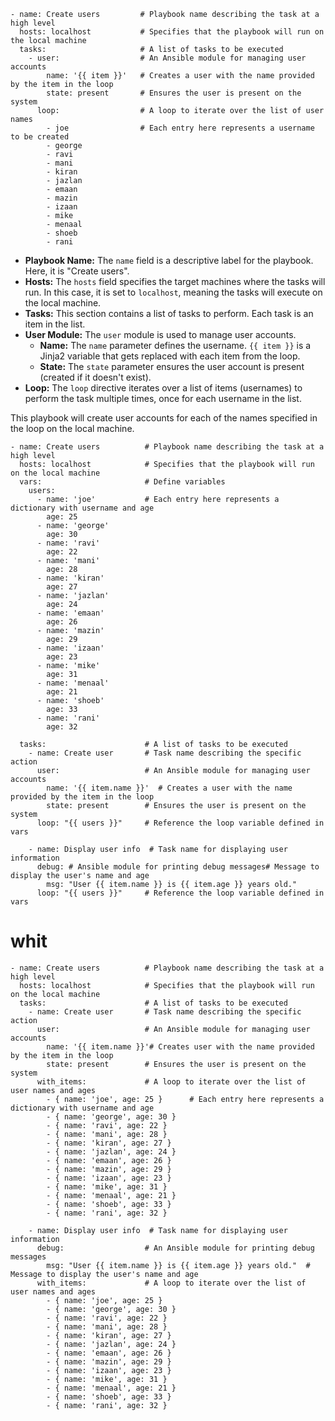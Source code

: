 ```
- name: Create users         # Playbook name describing the task at a high level
  hosts: localhost           # Specifies that the playbook will run on the local machine
  tasks:                     # A list of tasks to be executed
    - user:                  # An Ansible module for managing user accounts
        name: '{{ item }}'   # Creates a user with the name provided by the item in the loop
        state: present       # Ensures the user is present on the system
      loop:                  # A loop to iterate over the list of user names
        - joe                # Each entry here represents a username to be created
        - george
        - ravi
        - mani
        - kiran
        - jazlan
        - emaan
        - mazin
        - izaan
        - mike
        - menaal
        - shoeb
        - rani

```

- **Playbook Name:** The `name` field is a descriptive label for the playbook. Here, it is "Create users".
- **Hosts:** The `hosts` field specifies the target machines where the tasks will run. In this case, it is set to `localhost`, meaning the tasks will execute on the local machine.
- **Tasks:** This section contains a list of tasks to perform. Each task is an item in the list.
- **User Module:** The `user` module is used to manage user accounts.
    - **Name:** The `name` parameter defines the username. `{{ item }}` is a Jinja2 variable that gets replaced with each item from the loop.
    - **State:** The `state` parameter ensures the user account is present (created if it doesn't exist).
- **Loop:** The `loop` directive iterates over a list of items (usernames) to perform the task multiple times, once for each username in the list.

This playbook will create user accounts for each of the names specified in the loop on the local machine.

```
- name: Create users          # Playbook name describing the task at a high level
  hosts: localhost            # Specifies that the playbook will run on the local machine
  vars:                       # Define variables
    users:
      - name: 'joe'           # Each entry here represents a dictionary with username and age
        age: 25
      - name: 'george'
        age: 30
      - name: 'ravi'
        age: 22
      - name: 'mani'
        age: 28
      - name: 'kiran'
        age: 27
      - name: 'jazlan'
        age: 24
      - name: 'emaan'
        age: 26
      - name: 'mazin'
        age: 29
      - name: 'izaan'
        age: 23
      - name: 'mike'
        age: 31
      - name: 'menaal'
        age: 21
      - name: 'shoeb'
        age: 33
      - name: 'rani'
        age: 32

  tasks:                      # A list of tasks to be executed
    - name: Create user       # Task name describing the specific action
      user:                   # An Ansible module for managing user accounts
        name: '{{ item.name }}'  # Creates a user with the name provided by the item in the loop
        state: present        # Ensures the user is present on the system
      loop: "{{ users }}"     # Reference the loop variable defined in vars

    - name: Display user info  # Task name for displaying user information
      debug: # Ansible module for printing debug messages# Message to display the user's name and age
        msg: "User {{ item.name }} is {{ item.age }} years old."  
      loop: "{{ users }}"     # Reference the loop variable defined in vars

```

# whit
```
- name: Create users          # Playbook name describing the task at a high level
  hosts: localhost            # Specifies that the playbook will run on the local machine
  tasks:                      # A list of tasks to be executed
    - name: Create user       # Task name describing the specific action
      user:                   # An Ansible module for managing user accounts
        name: '{{ item.name }}'# Creates user with the name provided by the item in the loop
        state: present        # Ensures the user is present on the system
      with_items:             # A loop to iterate over the list of user names and ages
        - { name: 'joe', age: 25 }      # Each entry here represents a dictionary with username and age
        - { name: 'george', age: 30 }
        - { name: 'ravi', age: 22 }
        - { name: 'mani', age: 28 }
        - { name: 'kiran', age: 27 }
        - { name: 'jazlan', age: 24 }
        - { name: 'emaan', age: 26 }
        - { name: 'mazin', age: 29 }
        - { name: 'izaan', age: 23 }
        - { name: 'mike', age: 31 }
        - { name: 'menaal', age: 21 }
        - { name: 'shoeb', age: 33 }
        - { name: 'rani', age: 32 }

    - name: Display user info  # Task name for displaying user information
      debug:                  # An Ansible module for printing debug messages
        msg: "User {{ item.name }} is {{ item.age }} years old."  # Message to display the user's name and age
      with_items:             # A loop to iterate over the list of user names and ages
        - { name: 'joe', age: 25 }
        - { name: 'george', age: 30 }
        - { name: 'ravi', age: 22 }
        - { name: 'mani', age: 28 }
        - { name: 'kiran', age: 27 }
        - { name: 'jazlan', age: 24 }
        - { name: 'emaan', age: 26 }
        - { name: 'mazin', age: 29 }
        - { name: 'izaan', age: 23 }
        - { name: 'mike', age: 31 }
        - { name: 'menaal', age: 21 }
        - { name: 'shoeb', age: 33 }
        - { name: 'rani', age: 32 }

```